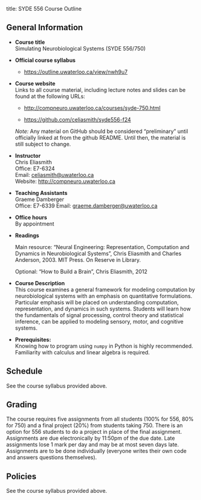 title: SYDE 556 Course Outline

## General Information

-   **Course title**  
    Simulating Neurobiological Systems (SYDE 556/750)

-   **Official course syllabus**  
    -  <https://outline.uwaterloo.ca/view/nwh9u7>

-   **Course website**  
    Links to all course material, including lecture
    notes and slides can be found at the following URLs:

    -   <http://compneuro.uwaterloo.ca/courses/syde-750.html>

    -   <https://github.com/celiasmith/syde556-f24>

    *Note:* Any material on GitHub should be considered “preliminary”
    until officially linked at from the github README. Until then, the
    material is still subject to change.

-   **Instructor**  
    Chris Eliasmith  
    Office: E7-6324   
    Email: [celiasmith@uwaterloo.ca](celiasmith@uwaterloo.ca)  
    Website:
    <http://compneuro.uwaterloo.ca>
    
-   **Teaching Assistants**  
    Graeme Damberger  
    Office: E7-6339
    Email: [graeme.damberger@uwaterloo.ca](graeme.damberger@uwaterloo.ca)

-   **Office hours**  
    By appointment

-   **Readings**

    Main resource: “Neural Engineering: Representation, Computation and Dynamics in Neurobiological Systems”, Chris Eliasmith and Charles Anderson, 2003. MIT Press. On Reserve in Library.

    Optional: “How to Build a Brain”, Chris Eliasmith, 2012

-   **Course Description**  
    This course examines a general framework for modeling
    computation by neurobiological systems with an emphasis on quantitative
    formulations. Particular emphasis will be placed on understanding computation,
    representation, and dynamics in such systems. Students will learn how the
    fundamentals of signal processing, control theory and statistical inference,
    can be applied to modeling sensory, motor, and cognitive systems.

-   **Prerequisites:**  
    Knowing how to program using `numpy` in Python is highly recommended.  Familiarity with calculus and linear algebra is required.

## Schedule
See the course syllabus provided above.

## Grading

The course requires five assignments from all students (100% for 556, 80% for 750) and a final project (20%) from students taking 750. There is an option for 556 students to do a project in place of the final assignment. Assignments are due electronically by 11:50pm of the due date. Late assignments lose 1 mark per day and may be at most seven days late. Assignments are to be done individually (everyone writes their own code and answers questions themselves).

## Policies

See the course syllabus provided above.

